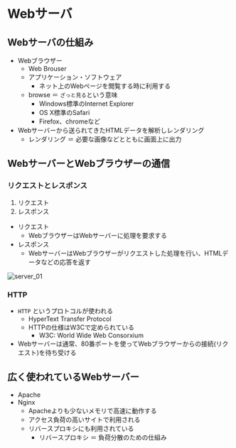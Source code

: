 # Webサーバ

## Webサーバの仕組み

* Webブラウザー
    * Web Brouser
    * アプリケーション・ソフトウェア
        * ネット上のWebページを閲覧する時に利用する
    * browse ＝ `ざっと見る`という意味
        * Windows標準のInternet Explorer
        * OS X標準のSafari
        * Firefox、chromeなど
* Webサーバーから送られてきたHTMLデータを解析しレンダリング
    * レンダリング ＝ 必要な画像などとともに画面上に出力

## WebサーバーとWebブラウザーの通信

### リクエストとレスポンス

1. リクエスト
2. レスポンス

* リクエスト
    * WebブラウザーはWebサーバーに処理を要求する
* レスポンス
    * WebサーバーはWebブラウザーがリクエストした処理を行い、HTMLデータなどの応答を返す

![server_01](image/server_01.png)

### HTTP

* `HTTP` というプロトコルが使われる
    * HyperText Transfer Protocol
    * HTTPの仕様はW3Cで定められている
        * W3C: World Wide Web Consorxium
* Webサーバーは通常、80番ポートを使ってWebブラウザーからの接続(リクエスト)を待ち受ける

## 広く使われているWebサーバー

* Apache
* Nginx
    * Apacheよりも少ないメモリで高速に動作する
    * アクセス負荷の高いサイトで利用される
    * リバースプロキシにも利用されている
        * リバースプロキシ ＝ 負荷分散のための仕組み
